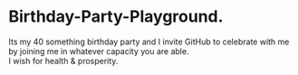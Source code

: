 # Birthday-Party-Playground.
Its my 40 something birthday party and I invite GitHub to celebrate with me by joining me in whatever capacity you are able.  
I wish for health & prosperity.  
